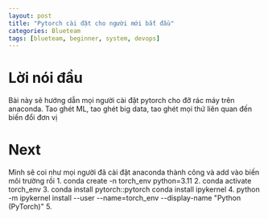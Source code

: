```yaml
---
layout: post
title: "Pytorch cài đặt cho người mới bắt đầu"
categories: Blueteam
tags: [blueteam, beginner, system, devops]
---
```


# Lời nói đầu
Bài này sẽ hướng dẫn mọi người cài đặt pytorch cho đỡ rác máy trên anaconda. Tao ghét ML, tao ghét big data, tao ghét mọi thứ liên quan đến biến đổi đơn vị
# Next
Mình sẽ coi như mọi người đã cài đặt anaconda thành công và add vào biến môi trường rồi
1. 
conda create -n torch_env python=3.11
2. 
conda activate torch_env
3. 
conda install pytorch::pytorch
conda install ipykernel
4. 
python -m ipykernel install --user --name=torch_env --display-name "Python (PyTorch)"
5. 

